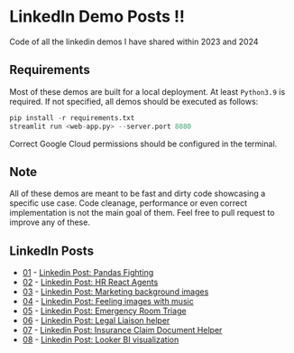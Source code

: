 # LinkedIn Demo Posts :bangbang: 
Code of all the linkedin demos I have shared within 2023 and 2024

## Requirements

Most of these demos are built for a local deployment. At least ```Python3.9``` is required. If not specified, all demos should be executed as follows:

```python
pip install -r requirements.txt
streamlit run <web-app.py> --server.port 8080
```
Correct Google Cloud permissions should be configured in the terminal.

## Note

All of these demos are meant to be fast and dirty code showcasing a specific use case. Code cleanage, performance or even correct implementation is not the main goal of them. Feel free to pull request to improve any of these.

## LinkedIn Posts

- [01]() - [Linkedin Post: Pandas Fighting](https://www.linkedin.com/posts/igngar_gemini-googlecloud-generativeai-activity-7140763241391063042-ZJ2f?utm_source=share&utm_medium=member_desktop)
- [02](02-react-agents-demo-vertex/README.md) - [Linkedin Post: HR React Agents](https://www.linkedin.com/posts/igngar_gemini-palm2-llama2-activity-7141378371648741377-pTOK?utm_source=share&utm_medium=member_desktop)
- [03](03-marketing-background-image/README.md) - [Linkedin Post: Marketing background images](https://www.linkedin.com/posts/igngar_genai-imagen-palm2-activity-7142506287753342976-c-NO?utm_source=share&utm_medium=member_desktop)
- [04](04-gemini-blind-feeling-demo/README.md) - [Linkedin Post: Feeling images with music](https://www.linkedin.com/posts/igngar_generativeai-genai-gemini-activity-7147993482320678913-AIo-?utm_source=share&utm_medium=member_desktop)
- [05](05-er-triage-medpalm-demo/README.md) - [Linkedin Post: Emergency Room Triage](https://www.linkedin.com/posts/igngar_generativeai-generativeai-googlecloud-activity-7150478842384523264-dWkW?utm_source=share&utm_medium=member_desktop)
- [06](06-legal-liaison-langchain-demo/README.md) - [Linkedin Post: Legal Liaison helper]()
- [07](07-insurance-gemini-crafter-demo/README.md) - [Linkedin Post: Insurance Claim Document Helper]()
- [08](08-looker-genai-demo/README.md) - [Linkedin Post: Looker BI visualization]()
